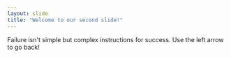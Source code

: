 ```yaml
---
layout: slide
title: "Welcome to our second slide!"
---
```

Failure isn't simple but complex instructions for success.
Use the left arrow to go back!
